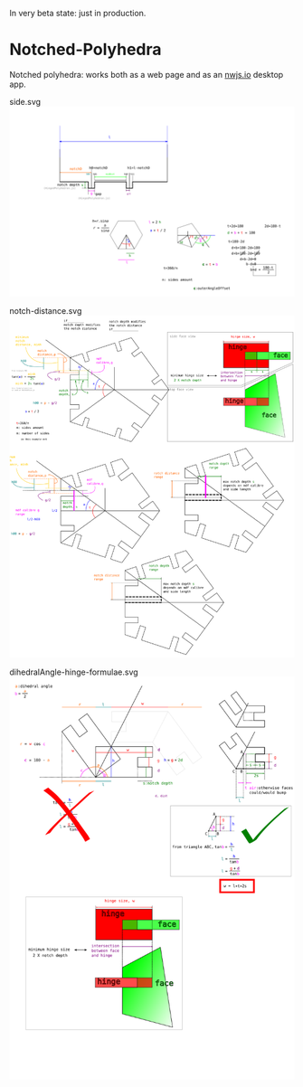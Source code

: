 In very beta state: just in production.

# Notched-Polyhedra
Notched polyhedra: works both as a web page and as an [nwjs.io](https://nwjs.io/) desktop app.

side.svg
![Side sketch](./docs/side.svg)

notch-distance.svg
![notch distance](./docs/notch-distance.svg)

dihedralAngle-hinge-formulae.svg
![Side sketch](./docs/dihedralAngle-hinge-formulae.svg)
